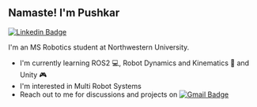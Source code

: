 ## Namaste! I'm Pushkar
[![Linkedin Badge](https://img.shields.io/badge/-Pushkar%20Dave-0072b1?style=flat&logo=Linkedin&logoColor=white)](https://www.linkedin.com/in/pushkar-dave/ "Connect on LinkedIn")

I'm an MS Robotics student at Northwestern University.
- I'm currently learning ROS2 💻, Robot Dynamics and Kinematics 🦾 and Unity 🎮
- I'm interested in Multi Robot Systems
- Reach out to me for discussions and projects on [![Gmail Badge](https://img.shields.io/badge/-pushkardave.vnit@gmail.com-c14438?style=flat&logo=Gmail&logoColor=white)](mailto:pushkardave.vnit@gmail.com "Connect via Email")


<!--
**rdlynx19/rdlynx19** is a ✨ _special_ ✨ repository because its `README.md` (this file) appears on your GitHub profile.

Here are some ideas to get you started:

- 🔭 I’m currently working on ...
- 🌱 I’m currently learning ...
- 👯 I’m looking to collaborate on ...
- 🤔 I’m looking for help with ...
- 💬 Ask me about ...
- 📫 How to reach me: ...
- 😄 Pronouns: ...
- ⚡ Fun fact: ...
-->
